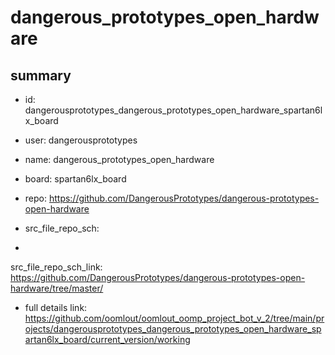 # dangerous_prototypes_open_hardware
 
## summary 
* id: dangerousprototypes_dangerous_prototypes_open_hardware_spartan6lx_board
* user: dangerousprototypes
* name: dangerous_prototypes_open_hardware
* board: spartan6lx_board
* repo: https://github.com/DangerousPrototypes/dangerous-prototypes-open-hardware



* src_file_repo_sch: 
*
 src_file_repo_sch_link: https://github.com/DangerousPrototypes/dangerous-prototypes-open-hardware/tree/master/
* full details link: https://github.com/oomlout/oomlout_oomp_project_bot_v_2/tree/main/projects/dangerousprototypes_dangerous_prototypes_open_hardware_spartan6lx_board/current_version/working  






